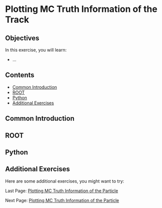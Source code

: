 # Plotting MC Truth Information of the Track

## Objectives

In this exercise, you will learn:

* ...

## Contents

* [Common Introduction](#Common-Introduction)
* [ROOT](#ROOT)
* [Python](#Python)
* [Additional Exercises](#Additional-Exercises)

## Common Introduction


## ROOT


## Python

## Additional Exercises
Here are some additional exercises, you might want to try:


Last Page: [Plotting MC Truth Information of the Particle](start-pos.md)

Next Page: [Plotting MC Truth Information of the Particle](e-loss.md)
